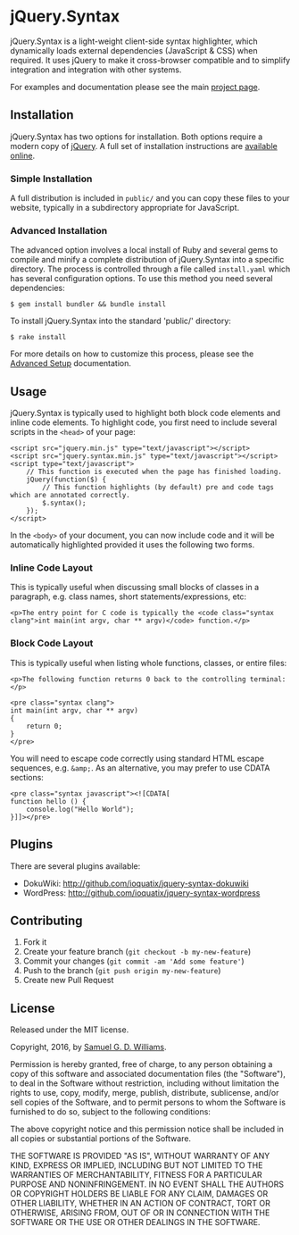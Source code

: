 # jQuery.Syntax

jQuery.Syntax is a light-weight client-side syntax highlighter, which dynamically loads external dependencies (JavaScript & CSS) when required. It uses jQuery to make it cross-browser compatible and to simplify integration and integration with other systems.

For examples and documentation please see the main [project page][1].

[1]: http://www.codeotaku.com/projects/jquery-syntax

## Installation

jQuery.Syntax has two options for installation. Both options require a modern copy of [jQuery](http://jquery.com). A full set of installation instructions are [available online](http://www.codeotaku.com/projects/jquery-syntax/how-to-install).

### Simple Installation

A full distribution is included in `public/` and you can copy these files to your website, typically in a subdirectory appropriate for JavaScript.

### Advanced Installation

The advanced option involves a local install of Ruby and several gems to compile and minify a complete distribution of jQuery.Syntax into a specific directory. The process is controlled through a file called `install.yaml` which has several configuration options. To use this method you need several dependencies:

	$ gem install bundler && bundle install

To install jQuery.Syntax into the standard 'public/' directory:

	$ rake install

For more details on how to customize this process, please see the [Advanced Setup](http://www.codeotaku.com/projects/jquery-syntax/how-to-install/advanced-setup) documentation.

## Usage

jQuery.Syntax is typically used to highlight both block code elements and inline code elements. To highlight code, you first need to include several scripts in the `<head>` of your page:

	<script src="jquery.min.js" type="text/javascript"></script>
	<script src="jquery.syntax.min.js" type="text/javascript"></script>
	<script type="text/javascript">
	    // This function is executed when the page has finished loading.
	    jQuery(function($) {
	        // This function highlights (by default) pre and code tags which are annotated correctly.
	        $.syntax();
	    });
	</script>

In the `<body>` of your document, you can now include code and it will be automatically highlighted provided it uses the following two forms.

### Inline Code Layout

This is typically useful when discussing small blocks of classes in a paragraph, e.g. class names, short statements/expressions, etc:

	<p>The entry point for C code is typically the <code class="syntax clang">int main(int argv, char ** argv)</code> function.</p>

### Block Code Layout

This is typically useful when listing whole functions, classes, or entire files:

	<p>The following function returns 0 back to the controlling terminal:</p>

	<pre class="syntax clang">
	int main(int argv, char ** argv)
	{
		return 0;
	}
	</pre>

You will need to escape code correctly using standard HTML escape sequences, e.g. `&amp;`. As an alternative, you may prefer to use CDATA sections:

	<pre class="syntax javascript"><![CDATA[
	function hello () {
	    console.log("Hello World");
	}]]></pre>

## Plugins

There are several plugins available:

- DokuWiki: <http://github.com/ioquatix/jquery-syntax-dokuwiki>
- WordPress: <http://github.com/ioquatix/jquery-syntax-wordpress>

## Contributing

1. Fork it
2. Create your feature branch (`git checkout -b my-new-feature`)
3. Commit your changes (`git commit -am 'Add some feature'`)
4. Push to the branch (`git push origin my-new-feature`)
5. Create new Pull Request

## License

Released under the MIT license.

Copyright, 2016, by [Samuel G. D. Williams](http://www.codeotaku.com/samuel-williams).

Permission is hereby granted, free of charge, to any person obtaining a copy
of this software and associated documentation files (the "Software"), to deal
in the Software without restriction, including without limitation the rights
to use, copy, modify, merge, publish, distribute, sublicense, and/or sell
copies of the Software, and to permit persons to whom the Software is
furnished to do so, subject to the following conditions:

The above copyright notice and this permission notice shall be included in
all copies or substantial portions of the Software.

THE SOFTWARE IS PROVIDED "AS IS", WITHOUT WARRANTY OF ANY KIND, EXPRESS OR
IMPLIED, INCLUDING BUT NOT LIMITED TO THE WARRANTIES OF MERCHANTABILITY,
FITNESS FOR A PARTICULAR PURPOSE AND NONINFRINGEMENT. IN NO EVENT SHALL THE
AUTHORS OR COPYRIGHT HOLDERS BE LIABLE FOR ANY CLAIM, DAMAGES OR OTHER
LIABILITY, WHETHER IN AN ACTION OF CONTRACT, TORT OR OTHERWISE, ARISING FROM,
OUT OF OR IN CONNECTION WITH THE SOFTWARE OR THE USE OR OTHER DEALINGS IN
THE SOFTWARE.
